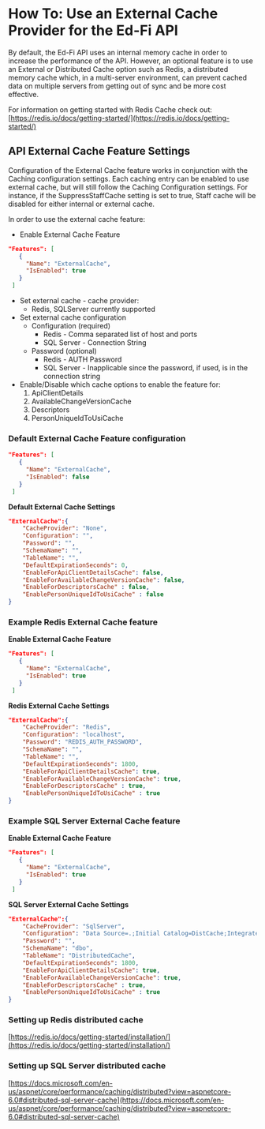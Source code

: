 
# How To: Use an External Cache Provider for the Ed-Fi API
By default, the Ed-Fi API uses an internal memory cache in order to increase the performance of the API. However, an optional feature is to use an External or Distributed Cache option such as Redis, a distributed memory cache which, in a multi-server environment, can prevent cached data on multiple servers from getting out of sync and be more cost effective.

For information on getting started with Redis Cache check out: [https://redis.io/docs/getting-started/](https://redis.io/docs/getting-started/)

## API External Cache Feature Settings

Configuration of the External Cache feature works in conjunction with the Caching configuration settings. Each caching entry can be enabled to use external cache, but will still follow the Caching Configuration settings. For instance, if the SuppressStaffCache setting is set to true, Staff cache will be disabled for either internal or external cache. 

In order to use the external cache feature:

* Enable External Cache Feature

```json
"Features": [
   {
     "Name": "ExternalCache",
     "IsEnabled": true
   }
 ]
```

* Set external cache - cache provider:
  * Redis, SQLServer currently supported
* Set external cache configuration
  * Configuration (required)
    * Redis - Comma separated list of host and ports 
    * SQL Server - Connection String
  * Password (optional)
    * Redis - AUTH Password
    * SQL Server - Inapplicable since the password, if used, is in the connection string
* Enable/Disable which cache options to enable the feature for:
  1. ApiClientDetails
  2. AvailableChangeVersionCache
  3. Descriptors
  4. PersonUniqueIdToUsiCache
### Default External Cache Feature configuration

```json
"Features": [
   {
     "Name": "ExternalCache",
     "IsEnabled": false
   }
 ]
```
**Default External Cache Settings**
```json
"ExternalCache":{
    "CacheProvider": "None",
    "Configuration": "",
    "Password": "",
    "SchemaName": "",
    "TableName": "",
    "DefaultExpirationSeconds": 0,
    "EnableForApiClientDetailsCache": false,
    "EnableForAvailableChangeVersionCache": false,
    "EnableForDescriptorsCache" : false,
    "EnablePersonUniqueIdToUsiCache" : false
}  
```
### Example Redis External Cache feature
**Enable External Cache Feature**

```json
"Features": [
   {
     "Name": "ExternalCache",
     "IsEnabled": true
   }
 ]
```
**Redis External Cache Settings**
```json
"ExternalCache":{
    "CacheProvider": "Redis",
    "Configuration": "localhost",
    "Password": "REDIS_AUTH_PASSWORD",
    "SchemaName": "",
    "TableName": "",
    "DefaultExpirationSeconds": 1800,
    "EnableForApiClientDetailsCache": true,
    "EnableForAvailableChangeVersionCache": true,
    "EnableForDescriptorsCache" : true,
    "EnablePersonUniqueIdToUsiCache" : true
}  
```
### Example SQL Server External Cache feature
**Enable External Cache Feature**
```json
"Features": [
   {
     "Name": "ExternalCache",
     "IsEnabled": true
   }
 ]
```
**SQL Server External Cache Settings**
```json
"ExternalCache":{
    "CacheProvider": "SqlServer",
    "Configuration": "Data Source=.;Initial Catalog=DistCache;Integrated Security=True;",
    "Password": "",   
    "SchemaName": "dbo",
    "TableName": "DistributedCache",
    "DefaultExpirationSeconds": 1800,
    "EnableForApiClientDetailsCache": true,
    "EnableForAvailableChangeVersionCache": true,
    "EnableForDescriptorsCache" : true,
    "EnablePersonUniqueIdToUsiCache" : true
}  
```
### Setting up Redis distributed cache

[https://redis.io/docs/getting-started/installation/](https://redis.io/docs/getting-started/installation/)

### Setting up SQL Server distributed cache

[https://docs.microsoft.com/en-us/aspnet/core/performance/caching/distributed?view=aspnetcore-6.0#distributed-sql-server-cache](https://docs.microsoft.com/en-us/aspnet/core/performance/caching/distributed?view=aspnetcore-6.0#distributed-sql-server-cache)